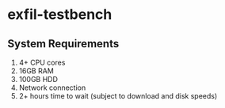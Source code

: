 # exfil-testbench

## System Requirements

1. 4+ CPU cores
2. 16GB RAM
3. 100GB HDD
4. Network connection
5. 2+ hours time to wait (subject to download and disk speeds)